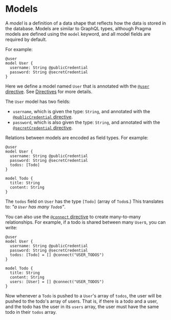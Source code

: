 # Models

A *model* is a definition of a data shape that reflects how the data is stored in the database. Models are similar to GraphQL types, although Pragma models are defined using the `model` keyword, and all model fields are required by default.

For example:

```pragma
@user
model User {
  username: String @publicCredential
  password: String @secretCredential
}
```

Here we define a model named `User` that is annotated with the [`@user` directive](./directives.md#user-model-level). See [Directives](./directives.md) for more details.

The `User` model has two fields:
* `username`, which is given the type: `String`, and annotated with the [`@publicCredential` directive](./directives.md#publiccredential).
* `password`, which is also given the type: `String`, and annotated with the [`@secretCredential` directive](./directives.md#secretcredential).

Relations between models are encoded as field types. For example:

```pragma
@user
model User {
  username: String @publicCredential
  password: String @secretCredential
  todos: [Todo]
}

model Todo {
  title: String
  content: String
}
```

The `todos` field on `User` has the type `[Todo]` (array of `Todo`s.) This translates to: *"a `User` has many `Todo`s"*.

You can also use the [`@connect` directive](./directives.md#connect) to create many-to-many relationships. For example, if a todo is shared between many `User`s, you can write:

```pragma
@user
model User {
  username: String @publicCredential
  password: String @secretCredential
  todos: [Todo] = [] @connect("USER_TODOS")
}

model Todo {
  title: String
  content: String
  users: [User] = [] @connect("USER_TODOS")
}
```

Now whenever a `Todo` is pushed to a `User`'s array of `todos`, the user will be pushed to the todo's array of users. That is, if there is a todo and a user, and the todo has the user in its `users` array, the user must have the same todo in their `todos` array.

